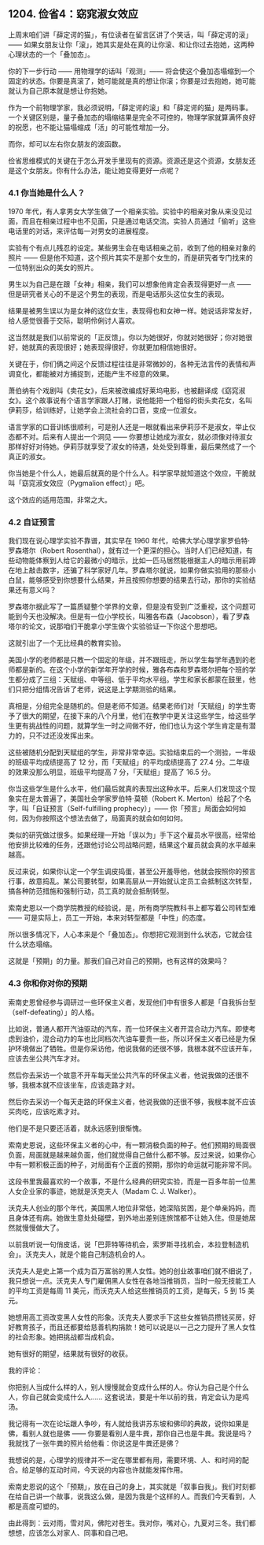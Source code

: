 ## 1204. 俭省4：窈窕淑女效应

上周末咱们讲「薛定谔的猫」，有位读者在留言区讲了个笑话，叫「薛定谔的滚」—— 如果女朋友让你「滚」，她其实是处在真的让你滚、和让你过去抱她，这两种心理状态的一个「叠加态」。

你的下一步行动 —— 用物理学的话叫「观测」—— 将会使这个叠加态塌缩到一个固定的状态。你要是真滚了，她可能就是真的想让你滚；你要是过去抱她，她可能就认为自己原本就是想让你抱她。

作为一个前物理学家，我必须说明，「薛定谔的滚」和「薛定谔的猫」是两码事。一个关键区别是，量子叠加态的塌缩结果是完全不可控的，物理学家就算满怀良好的祝愿，也不能让猫塌缩成「活」的可能性增加一分。

而你，却可以左右你女朋友的波函数。

俭省思维模式的关键在于怎么开发手里现有的资源。资源还是这个资源，女朋友还是这个女朋友。你有什么办法，能让她变得更好一点呢？

### 4.1 你当她是什么人？

1970 年代，有人拿男女大学生做了一个相亲实验。实验中的相亲对象从来没见过面，而且在相亲过程中也不见面，只是通过电话交流。实验人员通过「偷听」这些电话里的对话，来评估每一对男女的进展程度。

实验有个有点儿残忍的设定。某些男生会在电话相亲之前，收到了他的相亲对象的照片 —— 但是他不知道，这个照片其实不是那个女生的，而是研究者专门找来的一位特别出众的美女的照片。

男生以为自己是在跟「女神」相亲，我们可以想象他肯定会表现得更好一点 —— 但是研究者关心的不是这个男生的表现，而是电话那头这位女生的表现。

结果是被男生误以为是女神的这位女生，表现得也和女神一样。她说话非常友好，给人感觉很善于交际，聪明伶俐讨人喜欢。

这当然就是我们以前常说的「正反馈」。你以为她很好，你就对她很好；你对她很好，她就真的表现很好；她表现得很好，你就更加相信她很好。

关键在于，你们俩之间这个反馈过程往往是非常微妙的，各种无法言传的表情和声调变化，都能被对方捕捉到，还能产生不经意的效果。

萧伯纳有个戏剧叫《卖花女》，后来被改编成好莱坞电影，也被翻译成《窈窕淑女》。这个故事说有个语言学家跟人打赌，说他能把一个粗俗的街头卖花女，名叫伊莉莎，给训练好，让她学会上流社会的口音，变成一位淑女。

语言学家的口音训练很顺利，可是别人还是一眼就看出来伊莉莎不是淑女，举止仪态都不对。后来有人提出一个洞见 —— 你要想让她成为淑女，就必须像对待淑女那样好好对待她。伊莉莎就享受了淑女的待遇，处处受到尊重，最后果然成了一个真正的淑女。

你当她是个什么人，她最后就真的是个什么人。科学家早就知道这个效应，干脆就叫「窈窕淑女效应（Pygmalion effect）」吧。

这个效应的适用范围，非常之大。

### 4.2 自证预言

我们现在说心理学实验不靠谱，其实早在 1960 年代，哈佛大学心理学家罗伯特·罗森塔尔（Robert Rosenthal），就有过一个更深的担心。当时人们已经知道，有些动物能体察到人给它的最微小的暗示，比如一匹马居然能根据主人的暗示用前蹄在地上敲击数字，还骗了科学家好几年。罗森塔尔就说，如果你做实验用的那些小白鼠，能够感受到你想要什么结果，并且按照你想要的结果去行动，那你的实验结果还有意义吗？

罗森塔尔据此写了一篇质疑整个学界的文章，但是没有受到广泛重视，这个问题可能到今天也没解决。但是有一位小学校长，叫雅各布森（Jacobson），看了罗森塔尔的论文，说那咱们干脆拿小学生做个实验验证一下你这个思想吧。

这就引出了一个无比经典的教育实验。

美国小学的老师都是只教一个固定的年级，并不跟班走，所以学生每学年遇到的老师都是新的。在这个小学的新学年开学的时候，雅各布森和罗森塔尔把每个班的学生都分成了三组：天赋组、中等组、低于平均水平组。学生和家长都蒙在鼓里，他们只把分组情况告诉了老师，说这是上学期测验的结果。

真相是，分组完全是随机的。但是老师不知道。结果老师们对「天赋组」的学生寄予了很大的期望，在接下来的八个月里，他们在教学中更关注这些学生，给这些学生更有挑战性的问题，就算学生一时之间做不好，他们也认为这个学生肯定是有潜力的，只不过还没发挥出来。

这些被随机分配到天赋组的学生，非常非常幸运。实验结束后的一个测验，一年级的班级平均成绩提高了 12 分，而「天赋组」的平均成绩提高了 27.4 分。二年级的效果没那么明显，班级平均提高 7 分，「天赋组」提高了 16.5 分。

你当这些学生是什么水平，他们最后就真的表现出这种水平。后来人们发现这个现象实在是太普遍了，美国社会学家罗伯特·莫顿（Robert K. Merton）给起了个名字，叫「自证预言（Self-fulfilling prophecy）」—— 你「预言」局面会如何如何，因为你按照这个想法去做了，局面真的就会如何如何。

类似的研究做过很多。如果经理一开始「误以为」手下这个雇员水平很高，经常给他安排比较难的任务，还跟他讨论公司战略问题，结果这个雇员就会真的水平越来越高。

反过来说，如果你认定一个学生调皮捣蛋，甚至公开羞辱他，他就会按照你的预言行事，故意捣乱。某公司要转型，如果高层从一开始就认定员工会抵制这次转型，搞各种防范措施和强制行动，员工真的就会抵制转型。

索南史恩以一个商学院教授的经验说，是，所有商学院教科书上都写着公司转型难 —— 可是实际上，员工一开始，本来对转型都是「中性」的态度。

所以很多情况下，人心本来是个「叠加态」。你想把它观测到什么状态，它就会往什么状态塌缩。

这就是「预期」的力量。那我们自己对自己的预期，也有这样的效果吗？

### 4.3 你和你对你的预期

索南史恩曾经参与调研过一些环保主义者，发现他们中有很多人都是「自我拆台型（self-defeating）」的人格。

比如说，普通人都开汽油驱动的汽车，而一位环保主义者开混合动力汽车。即使考虑到油价，混合动力的车也比同档次汽油车要贵一些，所以环保主义者已经是为保护环境做出了牺牲。但是你采访他，他说我做的还很不够，我根本就不应该开车，应该去坐公共汽车才对。

然后你去采访一个故意不开车每天坐公共汽车的环保主义者，他说我做的还很不够，我根本就不应该坐车，应该走路才对。

然后你去采访一个每天走路的环保主义者，他说我做的还很不够，我根本就不应该买肉吃，应该吃素才对。

他们是不是只要还活着，就永远感到很惭愧。

索南史恩说，这些环保主义者的心中，有一颗消极负面的种子。他们预期的局面很负面，局面就是越来越负面，他们就觉得自己做什么都不够。反过来说，如果你心中有一颗积极正面的种子，对局面有个正面的预期，那你的命运就可能非常不同。

这段书里我最喜欢的一个故事，不是什么经典的研究实验，而是一百多年前一位黑人女企业家的事迹，她就是沃克夫人（Madam C. J. Walker）。

沃克夫人创业的那个年代，美国黑人地位非常低，她深陷贫困，是个单亲妈妈，而且身体还有病。她做生意处处碰壁，到外地出差别连旅馆都不让她入住。但是她居然就慢慢做大了。

以前我听说一句俏皮话，说「巴菲特等待机会，索罗斯寻找机会，本拉登制造机会」。沃克夫人，就是个能自己制造机会的人。

沃克夫人是史上第一个成为百万富翁的黑人女性。她的创业故事咱们就不细说了，我只想说一点。沃克夫人专门雇佣黑人女性在各地当推销员，当时一般无技能工人的平均工资是每周 11 美元，而沃克夫人给这些推销员的工资，是每天，5 到 15 美元。

她想用高工资改变黑人女性的形象。沃克夫人要求手下这些女推销员攒钱买房，好好教育孩子，而且还都要给慈善机构捐款！她可以说是以一己之力提升了黑人女性的社会形象。她把挑战都当成机会。

她有很好的期望，结果就有很好的收获。

我的评论：

你把别人当成什么样的人，别人慢慢就会变成什么样的人。你认为自己是个什么人，你自己就会变成什么人…… 这套说法，要是十年以前的我，肯定会认为是鸡汤。

我记得有一次在论坛跟人争吵，有人就给我讲苏东坡和佛印的典故，说你如果是佛，看别人就也是佛 —— 你要是看别人是牛粪，那你自己也是牛粪。我说是吗？我就找了一张牛粪的照片给他看：你说这是牛粪还是佛？

我想说的是，心理学的规律并不一定在哪里都有用，需要环境、人、和时间的配合。给足够的互动时间，今天说的内容也许就能发挥作用。

索南史恩说的这个「预期」，放在自己的身上，其实就是「叙事自我」。我们时刻都在给自己讲一个故事，说我这么做，是因为我是个这样的人。而我们今天看到，人都是高度可塑的。

由此得到：云对雨，雪对风，佛陀对苍生。我对你，嘴对心，九夏对三冬。我们都想想，应该怎么对家人、同事和自己吧。